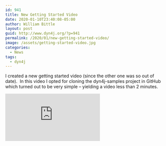 ```yaml
---
id: 941
title: New Getting Started Video
date: 2020-01-10T23:40:08-05:00
author: William Bittle
layout: post
guid: http://www.dyn4j.org/?p=941
permalink: /2020/01/new-getting-started-video/
image: /assets/getting-started-video.jpg
categories:
  - News
tags:
  - dyn4j
---
```

I created a new getting started video (since the other one was so out of date).  In this video I opted for cloning the dyn4j-samples project in GitHub which turned out to be very simple &#8211; yielding a video less than 2 minutes.

<div class="ratio ratio-16x9 mb-3">
    <iframe src="https://www.youtube.com/embed/OqOcT8z-m_w" title="YouTube video player" frameborder="0" allow="accelerometer; autoplay; clipboard-write; encrypted-media; gyroscope; picture-in-picture" allowfullscreen></iframe>
</div>
